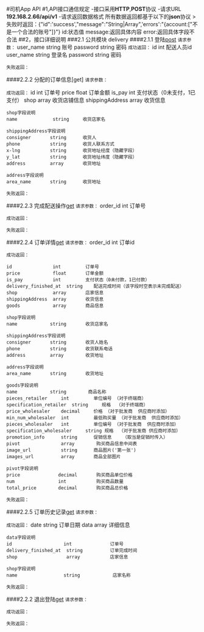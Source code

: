 #司机App API
#1,API接口通信规定
-接口采用**HTTP**,**POST**协议
-请求URL **192.168.2.66/api/v1**
-请求返回数据格式
	所有数据返回都基于以下的**json**协议
	>失败时返回：{"id":'success',"message":"String|Array",'errors':"{account:["不是一个合法的账号"]}"}
	id:状态值
	message:返回具体内容
	error:返回具体字段不合法
##2，接口详细说明
###2.1 公共模块 delivery
####2.1.1 登陆[post](login)
`请求参数：`
	user_name   string       账号
	password    string       密码
`成功返回：`
	id           int         配送人员id
	user_name    string      登录名
	password     string      密码

`失败返回：`


####2.2.2 分配的订单信息[get]
`请求参数：`

`成功返回：`
	id               int       订单号
	price            float     订单金额
	is_pay           int       支付状态（0未支付，1已支付）
	shop             array     收货店铺信息
	shippingAddress  array     收货信息
	
	shop字段说明
	name             string     收货店家名

	shippingAddress字段说明
	consigner       string      收货人
	phone           string      收货人联系方式
	x-lng           string      收货地址经度（隐藏字段）
	y_lat           string      收货地址纬度（隐藏字段）
	address         array       收货地址
		
	address字段说明
	area_name       string      收货地址
`失败返回：`

####2.2.3 完成配送操作[get](deal-delivery)
`请求参数：`
	order_id        int          订单号

`成功返回：`

`失败返回：`

####2.2.4 订单详情[get](detail)
`请求参数：`
	order_id        int          订单id

`成功返回：`
	
	id               int         订单号
	price            float       订单金额
	is_pay           int         支付状态（0未付款，1已付款）
	delivery_finished_at  string    配送完成时间（该字段时空表示未完成配送）
	shop             array       店家信息
	shippingAddress  array       收货信息
	goods            array       商品信息
	
	shop字段说明
	name            string       收货店家名
	
	shippingAddress字段说明
	consigner       string       收货人姓名
	phone           string       收货联系电话
	address         array        收货地址
	
	address字段说明
	area_name       string       收货地址
	
	goods字段说明
	name            string        商品名称
    pieces_retailer     int         单位编号 （对于终端商）
	specification_retailer  string     规格  （对于终端商）
	price_wholesaler    decimal     价格 （对于批发商  供应商时添加）
    min_num_wholesaler  int         最低购买量 （对于批发商  供应商时添加）
    pieces_wholesaler   int         单位编号 （对于批发商  供应商时添加）
    specification_wholesaler     string 规格  （对于批发商 供应商时添加）
	promotion_info      string      促销信息    （取当是促销时传入）
	pivot               array        购买商品信息中间表
	image_url           string      商品图片('第一张')
    images_url          array       商品全部图片
	
	pivot字段说明
	price              decimal       购买商品单位价格
	num                int           购买商品数量
	total_price        decimal       购买商品总价格

`失败返回：`

####2.2.5 订单历史记录[get](historyOrders)
`请求参数：`

`成功返回：`
	 date               string        订单日期
	 data               array         详细信息
	 
	data字段说明
	id                   int              订单号
	delivery_finished_at  string          订单完成时间
    shop                  array           店家信息

	shop字段说明
	name                 string            店家名称

`失败返回：`

####2.2.2 退出登陆[get](logout)
`请求参数：`

`成功返回：`

`失败返回：`

	
	
	
	
	